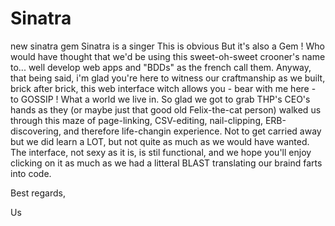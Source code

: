 # Sinatra
new sinatra gem
Sinatra is a singer
This is obvious
But it's also a Gem ! Who would have thought that we'd be using this sweet-oh-sweet crooner's name to... well develop web apps and "BDDs" as the french call them.
Anyway, that being said, i'm glad you're here to witness our craftmanship as we built, brick after brick, this web interface witch allows you - bear with me here - to GOSSIP !
What a world we live in.
So glad we got to grab THP's CEO's hands as they (or maybe just that good old Felix-the-cat person) walked us through this maze of page-linking, CSV-editing, nail-clipping, ERB-discovering, and therefore life-changin experience.
Not to get carried away but we did learn a LOT, but not quite as much as we would have wanted.
The interface, not sexy as it is, is stil functional, and we hope you'll enjoy clicking on it as much as we had a litteral BLAST translating our braind farts into code.

Best regards,

Us